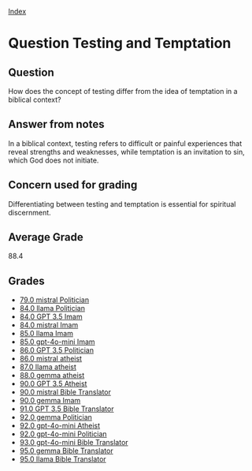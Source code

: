 
[Index](../../index.md)
# Question Testing and Temptation
## Question
How does the concept of testing differ from the idea of temptation in a biblical context?

## Answer from notes
In a biblical context, testing refers to difficult or painful experiences that reveal strengths and weaknesses, while temptation is an invitation to sin, which God does not initiate.

## Concern used for grading
Differentiating between testing and temptation is essential for spiritual discernment.

## Average Grade
88.4

## Grades
 * [79.0 mistral Politician](../answers/mistral_Politician/Testing_and_Temptation.md)
 * [84.0 llama Politician](../answers/llama_Politician/Testing_and_Temptation.md)
 * [84.0 GPT 3.5 Imam](../answers/GPT_3.5_Imam/Testing_and_Temptation.md)
 * [84.0 mistral Imam](../answers/mistral_Imam/Testing_and_Temptation.md)
 * [85.0 llama Imam](../answers/llama_Imam/Testing_and_Temptation.md)
 * [85.0 gpt-4o-mini Imam](../answers/gpt-4o-mini_Imam/Testing_and_Temptation.md)
 * [86.0 GPT 3.5 Politician](../answers/GPT_3.5_Politician/Testing_and_Temptation.md)
 * [86.0 mistral atheist](../answers/mistral_atheist/Testing_and_Temptation.md)
 * [87.0 llama atheist](../answers/llama_atheist/Testing_and_Temptation.md)
 * [88.0 gemma atheist](../answers/gemma_atheist/Testing_and_Temptation.md)
 * [90.0 GPT 3.5 Atheist](../answers/GPT_3.5_Atheist/Testing_and_Temptation.md)
 * [90.0 mistral Bible Translator](../answers/mistral_Bible_Translator/Testing_and_Temptation.md)
 * [90.0 gemma Imam](../answers/gemma_Imam/Testing_and_Temptation.md)
 * [91.0 GPT 3.5 Bible Translator](../answers/GPT_3.5_Bible_Translator/Testing_and_Temptation.md)
 * [92.0 gemma Politician](../answers/gemma_Politician/Testing_and_Temptation.md)
 * [92.0 gpt-4o-mini Atheist](../answers/gpt-4o-mini_Atheist/Testing_and_Temptation.md)
 * [92.0 gpt-4o-mini Politician](../answers/gpt-4o-mini_Politician/Testing_and_Temptation.md)
 * [93.0 gpt-4o-mini Bible Translator](../answers/gpt-4o-mini_Bible_Translator/Testing_and_Temptation.md)
 * [95.0 gemma Bible Translator](../answers/gemma_Bible_Translator/Testing_and_Temptation.md)
 * [95.0 llama Bible Translator](../answers/llama_Bible_Translator/Testing_and_Temptation.md)
